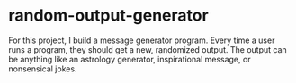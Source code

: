 # random-output-generator
For this project, I build a message generator program. Every time a user runs a program, they should get a new, randomized output. The output can be anything like an astrology generator, inspirational message, or nonsensical jokes.
